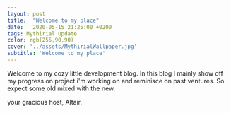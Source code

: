 ```yaml
---
layout: post
title:  "Welcome to my place"
date:   2020-05-15 21:25:00 +0200
tags: Mythirial update
color: rgb(255,90,90)
cover: '../assets/MythirialWallpaper.jpg'
subtitle: 'Welcome to my place'
---
```

Welcome to my cozy little development blog.
In this blog I mainly show off my progress on project i'm working on and reminisce on past ventures.
So expect some old mixed with the new.

your gracious host,
Altair.
